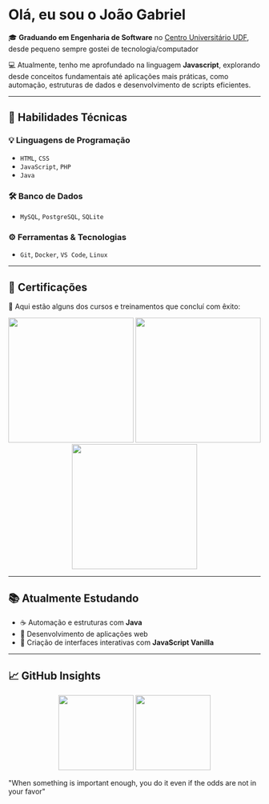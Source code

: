 #  Olá, eu sou o João Gabriel 

🎓 **Graduando em Engenharia de Software** no [Centro Universitário UDF](https://www.udf.edu.br/), desde pequeno sempre gostei de tecnologia/computador

💻 Atualmente, tenho me aprofundado na linguagem **Javascript**, explorando desde conceitos fundamentais até aplicações mais práticas, como automação, estruturas de dados e desenvolvimento de scripts eficientes.

---

## 🚀 Habilidades Técnicas

### 💡 Linguagens de Programação
- `HTML`, `CSS`
- `JavaScript`, `PHP`
- `Java`

### 🛠️ Banco de Dados
- `MySQL`, `PostgreSQL`, `SQLite`

### ⚙️ Ferramentas & Tecnologias
- `Git`, `Docker`, `VS Code`, `Linux`

---

## 🌟 Certificações

📜 Aqui estão alguns dos cursos e treinamentos que concluí com êxito:

<p align="center">
  <img src="https://github.com/user-attachments/assets/c25b5ddd-f69c-4f39-acbf-c90e35395da1" width="250" />
  <img src="https://github.com/user-attachments/assets/26035e8c-a8f2-412d-b821-dbd606dc8d30" width="250" />
  <img src="https://github.com/user-attachments/assets/fa00248a-3ec1-495a-ac04-e766163fdfe8" width="250" />
</p>

---

## 📚 Atualmente Estudando

- ☕ Automação e estruturas com **Java**
- 🔧 Desenvolvimento de aplicações web 
- 🎨 Criação de interfaces interativas com **JavaScript Vanilla**

---

## 📈 GitHub Insights

<div align="center">
  <img height="150em" src="https://github-readme-stats.vercel.app/api?username=joaogbpereira&show_icons=true&theme=radical&include_all_commits=true&count_private=true" />
  <img height="150em" src="https://github-readme-stats.vercel.app/api/top-langs/?username=joaogbpereira&layout=compact&langs_count=7&theme=radical" />
</div>

"When something is important enough, you do it even if the odds are not in your favor"
